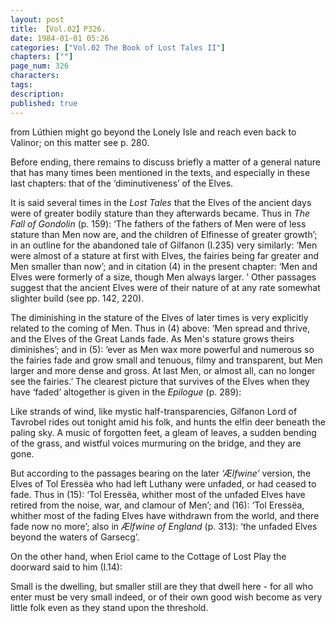 ```yaml
---
layout: post
title: 【Vol.02】P326.
date: 1984-01-01 05:26
categories: ["Vol.02 The Book of Lost Tales II"]
chapters: [""]
page_num: 326
characters: 
tags: 
description: 
published: true
---
```


<p style="text-indent: 0;">
from Lúthien might go beyond the Lonely Isle and reach even back to<BR>Valinor; on this matter see p. 280.
</p>

Before ending, there remains to discuss briefly a matter of a general nature that has many times been mentioned in the texts, and especially in these last chapters: that of the ‘diminutiveness’ of the Elves.

It is said several times in the <I>Lost Tales </I>that the Elves of the ancient days were of greater bodily stature than they afterwards became. Thus in <I>The Fall of Gondolin </I>(p. 159): ‘The fathers of the fathers of Men were of less stature than Men now are, and the children of Elfinesse of greater growth’; in an outline for the abandoned tale of Gilfanon (I.235) very similarly: ‘Men were almost of a stature at first with Elves, the fairies being far greater and Men smaller than now’; and in citation (4) in the present chapter: ‘Men and Elves were formerly of a size, though Men always larger. ’ Other passages suggest that the ancient Elves were of their nature of at any rate somewhat slighter build (see pp. 142, 220).

The diminishing in the stature of the Elves of later times is very explicitly related to the coming of Men. Thus in (4) above: ‘Men spread and thrive, and the Elves of the Great Lands fade. As Men's stature grows theirs diminishes’; and in (5): ‘ever as Men wax more powerful and numerous so the fairies fade and grow small and tenuous, filmy and transparent, but Men larger and more dense and gross. At last Men, or almost all, can no longer see the fairies.’ The clearest picture that survives of the Elves when they have ‘faded’ altogether is given in the <I>Epilogue </I>(p. 289):

Like strands of wind, like mystic half-transparencies, Gilfanon Lord of Tavrobel rides out tonight amid his folk, and hunts the elfin deer beneath the paling sky. A music of forgotten feet, a gleam of leaves, a sudden bending of the grass, and wistful voices murmuring on the bridge, and they are gone.

But according to the passages bearing on the later <I>‘Ælfwine’ </I>version, the Elves of Tol Eressëa who had left Luthany were unfaded, or had ceased to fade. Thus in (15): ‘Tol Eressëa, whither most of the unfaded Elves have retired from the noise, war, and clamour of Men’; and (16): ‘Tol Eressëa, whither most of the fading Elves have withdrawn from the world, and there fade now no more’; also in <I>Ælfwine of England </I>(p. 313): ‘the unfaded Elves beyond the waters of Garsecg’.

On the other hand, when Eriol came to the Cottage of Lost Play the doorward said to him (I.14):

Small is the dwelling, but smaller still are they that dwell here - for all who enter must be very small indeed, or of their own good wish become as very little folk even as they stand upon the threshold.


